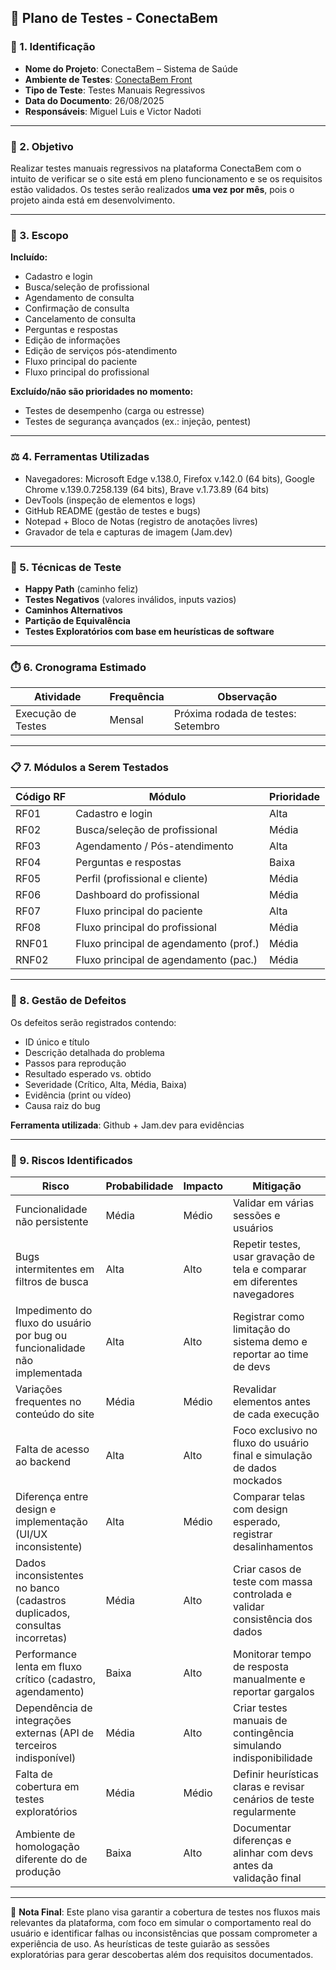 ## 🧪 Plano de Testes - ConectaBem

### 📌 1. Identificação

* **Nome do Projeto**: ConectaBem – Sistema de Saúde
* **Ambiente de Testes**: [ConectaBem Front](https://conecta-bem-front.vercel.app/)
* **Tipo de Teste**: Testes Manuais Regressivos
* **Data do Documento**: 26/08/2025
* **Responsáveis**: Miguel Luis e Victor Nadoti

---

### 🎯 2. Objetivo

Realizar testes manuais regressivos na plataforma ConectaBem com o intuito de verificar se o site está em pleno funcionamento e se os requisitos estão validados.
Os testes serão realizados **uma vez por mês**, pois o projeto ainda está em desenvolvimento.

---

### 🧩 3. Escopo

**Incluído:**

* Cadastro e login
* Busca/seleção de profissional
* Agendamento de consulta
* Confirmação de consulta
* Cancelamento de consulta
* Perguntas e respostas
* Edição de informações
* Edição de serviços pós-atendimento
* Fluxo principal do paciente
* Fluxo principal do profissional

**Excluído/não são prioridades no momento:**

* Testes de desempenho (carga ou estresse)
* Testes de segurança avançados (ex.: injeção, pentest)

---

### ⚖️ 4. Ferramentas Utilizadas

* Navegadores: Microsoft Edge v.138.0, Firefox v.142.0 (64 bits), Google Chrome v.139.0.7258.139 (64 bits), Brave v.1.73.89 (64 bits)
* DevTools (inspeção de elementos e logs)
* GitHub README (gestão de testes e bugs)
* Notepad + Bloco de Notas (registro de anotações livres)
* Gravador de tela e capturas de imagem (Jam.dev)

---

### 🧪 5. Técnicas de Teste

* **Happy Path** (caminho feliz)
* **Testes Negativos** (valores inválidos, inputs vazios)
* **Caminhos Alternativos**
* **Partição de Equivalência**
* **Testes Exploratórios com base em heurísticas de software**

---

### ⏱️ 6. Cronograma Estimado

| Atividade          | Frequência | Observação                         |
| ------------------ | ---------- | ---------------------------------- |
| Execução de Testes | Mensal     | Próxima rodada de testes: Setembro |

---

### 📋 7. Módulos a Serem Testados

| Código RF | Módulo                                 | Prioridade |
| --------- | -------------------------------------- | ---------- |
| RF01      | Cadastro e login                       | Alta       |
| RF02      | Busca/seleção de profissional          | Média      |
| RF03      | Agendamento / Pós-atendimento          | Alta       |
| RF04      | Perguntas e respostas                  | Baixa      |
| RF05      | Perfil (profissional e cliente)        | Média      |
| RF06      | Dashboard do profissional              | Média      |
| RF07      | Fluxo principal do paciente            | Alta       |
| RF08      | Fluxo principal do profissional        | Média      |
| RNF01     | Fluxo principal de agendamento (prof.) | Média      |
| RNF02     | Fluxo principal de agendamento (pac.)  | Média      |

---

### 🐞 8. Gestão de Defeitos

Os defeitos serão registrados contendo:

* ID único e título
* Descrição detalhada do problema
* Passos para reprodução
* Resultado esperado vs. obtido
* Severidade (Crítico, Alta, Média, Baixa)
* Evidência (print ou vídeo)
* Causa raiz do bug

**Ferramenta utilizada**: Github  + Jam.dev para evidências

---

### 📌 9. Riscos Identificados

| Risco                                                                      | Probabilidade | Impacto | Mitigação                                                                  |
| -------------------------------------------------------------------------- | ------------- | ------- | -------------------------------------------------------------------------- |
| Funcionalidade não persistente                                             | Média         | Médio   | Validar em várias sessões e usuários                                       |
| Bugs intermitentes em filtros de busca                                     | Alta          | Alto    | Repetir testes, usar gravação de tela e comparar em diferentes navegadores |
| Impedimento do fluxo do usuário por bug ou funcionalidade não implementada | Alta          | Alto    | Registrar como limitação do sistema demo e reportar ao time de devs        |
| Variações frequentes no conteúdo do site                                   | Média         | Médio   | Revalidar elementos antes de cada execução                                 |
| Falta de acesso ao backend                                                 | Alta          | Alto    | Foco exclusivo no fluxo do usuário final e simulação de dados mockados     |
| Diferença entre design e implementação (UI/UX inconsistente)               | Alta          | Médio   | Comparar telas com design esperado, registrar desalinhamentos              |
| Dados inconsistentes no banco (cadastros duplicados, consultas incorretas) | Média         | Alto    | Criar casos de teste com massa controlada e validar consistência dos dados |
| Performance lenta em fluxo crítico (cadastro, agendamento)                 | Baixa         | Alto    | Monitorar tempo de resposta manualmente e reportar gargalos                |
| Dependência de integrações externas (API de terceiros indisponível)        | Média         | Alto    | Criar testes manuais de contingência simulando indisponibilidade           |
| Falta de cobertura em testes exploratórios                                 | Média         | Médio   | Definir heurísticas claras e revisar cenários de teste regularmente        |
| Ambiente de homologação diferente do de produção                           | Baixa         | Alto    | Documentar diferenças e alinhar com devs antes da validação final          |
---

🎯 **Nota Final**:
Este plano visa garantir a cobertura de testes nos fluxos mais relevantes da plataforma, com foco em simular o comportamento real do usuário e identificar falhas ou inconsistências que possam comprometer a experiência de uso.
As heurísticas de teste guiarão as sessões exploratórias para gerar descobertas além dos requisitos documentados.
